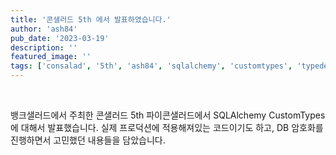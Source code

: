 ```yaml
---
title: '콘샐러드 5th 에서 발표하였습니다.'
author: 'ash84'
pub_date: '2023-03-19'
description: ''
featured_image: ''
tags: ['consalad', '5th', 'ash84', 'sqlalchemy', 'customtypes', 'typedecorator', 'conference']
---
```


<script async class="speakerdeck-embed" data-id="fa427acb949644568819f21f81948071" data-ratio="1.77777777777778" src="//speakerdeck.com/assets/embed.js"></script>

<br/>

뱅크샐러드에서 주최한 콘샐러드 5th 파이콘샐러드에서 SQLAlchemy CustomTypes 에 대해서 발표했습니다. 실제 프로덕션에 적용해져있는 코드이기도 하고,  DB 암호화를 진행하면서 고민했던 내용들을 담았습니다. 

